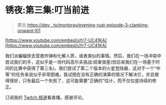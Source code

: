 # 锈夜:第三集:叮当前进

> 原文:[https://dev . to/mortoray/evening-rust-episode-3-clanking-onward-l01](https://dev.to/mortoray/evening-rust-episode-3-clanking-onward-l01)

[https://www.youtube.com/embed/uYr7-UC41KA](https://www.youtube.com/embed/uYr7-UC41KA)

我们派蝙蝠侠去营救炸弹和化解人质，或者类似的事情。然后，我们在一场冲突中尝试我们的手，这似乎是一场代码高尔夫挑战:结束很差(但后来我们在一场基于时间的比赛中获得了第三名)。我们尝试了第二个版本的火星登陆器，这对于一个“中等”的任务来说似乎非常困难。我试图在没有正确的演算的情况下解决它，并且做得很好，只有最后一个失败了，这可能需要“正确的”估计，而不仅仅是持续的修正。

订阅我的 [Twitch 频道](https://www.twitch.tv/mortoray)看直播。感谢评论。